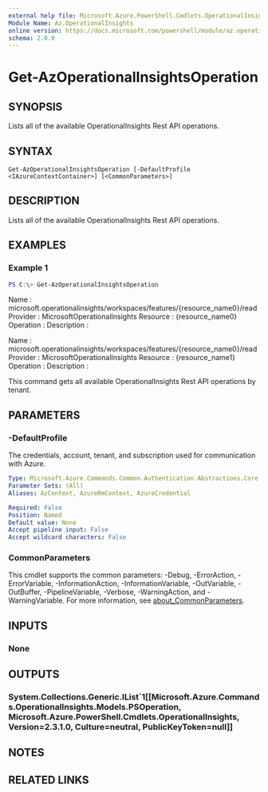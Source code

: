 ```yaml
---
external help file: Microsoft.Azure.PowerShell.Cmdlets.OperationalInsights.dll-Help.xml
Module Name: Az.OperationalInsights
online version: https://docs.microsoft.com/powershell/module/az.operationalinsights/get-azoperationalinsightsoperation
schema: 2.0.0
---
```


# Get-AzOperationalInsightsOperation

## SYNOPSIS
Lists all of the available OperationalInsights Rest API operations.

## SYNTAX

```
Get-AzOperationalInsightsOperation [-DefaultProfile <IAzureContextContainer>] [<CommonParameters>]
```

## DESCRIPTION
Lists all of the available OperationalInsights Rest API operations.

## EXAMPLES

### Example 1
```powershell
PS C:\> Get-AzOperationalInsightsOperation
```

Name        : microsoft.operationalinsights/workspaces/features/{resource_name0}/read
Provider    : MicrosoftOperationalInsights
Resource    : {resource_name0}
Operation   : 
Description : 

Name        : microsoft.operationalinsights/workspaces/features/{resource_name0}/read
Provider    : MicrosoftOperationalInsights
Resource    : {resource_name1}
Operation   : 
Description : 

This command gets all available OperationalInsights Rest API operations by tenant.

## PARAMETERS

### -DefaultProfile
The credentials, account, tenant, and subscription used for communication with Azure.

```yaml
Type: Microsoft.Azure.Commands.Common.Authentication.Abstractions.Core.IAzureContextContainer
Parameter Sets: (All)
Aliases: AzContext, AzureRmContext, AzureCredential

Required: False
Position: Named
Default value: None
Accept pipeline input: False
Accept wildcard characters: False
```

### CommonParameters
This cmdlet supports the common parameters: -Debug, -ErrorAction, -ErrorVariable, -InformationAction, -InformationVariable, -OutVariable, -OutBuffer, -PipelineVariable, -Verbose, -WarningAction, and -WarningVariable. For more information, see [about_CommonParameters](http://go.microsoft.com/fwlink/?LinkID=113216).

## INPUTS

### None

## OUTPUTS

### System.Collections.Generic.IList`1[[Microsoft.Azure.Commands.OperationalInsights.Models.PSOperation, Microsoft.Azure.PowerShell.Cmdlets.OperationalInsights, Version=2.3.1.0, Culture=neutral, PublicKeyToken=null]]

## NOTES

## RELATED LINKS
